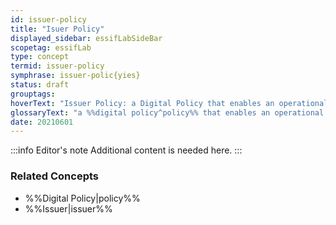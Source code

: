 ```yaml
---
id: issuer-policy
title: "Isuer Policy"
displayed_sidebar: essifLabSideBar
scopetag: essifLab
type: concept
termid: issuer-policy
symphrase: issuer-polic{yies}
status: draft
grouptags:
hoverText: "Issuer Policy: a Digital Policy that enables an operational Issuer component to function in accordance with the Objectives of its Principal."
glossaryText: "a %%digital policy^policy%% that enables an operational %%issuer^issuer%% component to function in accordance with the %%objectives^objective%% of its %%principal^principal%%."
date: 20210601
---
```


:::info Editor's note
Additional content is needed here.
:::

### Related Concepts
- %%Digital Policy|policy%%
- %%Issuer|issuer%%
